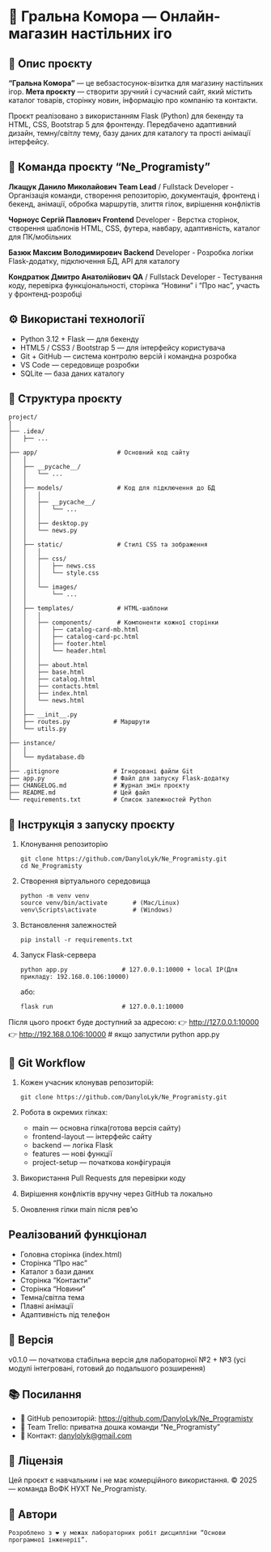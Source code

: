 # 🧩 Гральна Комора — Онлайн-магазин настільних іго

## 📖 Опис проєкту

**“Гральна Комора”** — це вебзастосунок-візитка для магазину настільних ігор.
**Мета проєкту** — створити зручний і сучасний сайт, який містить каталог товарів, сторінку новин, інформацію про компанію та контакти.

Проєкт реалізовано з використанням Flask (Python) для бекенду та HTML, CSS, Bootstrap 5 для фронтенду.
Передбачено адаптивний дизайн, темну/світлу тему, базу даних для каталогу та прості анімації інтерфейсу.

## 👥 Команда проєкту “Ne_Programisty”

**Лкащук Данило Миколайович** 
    **Team Lead** / Fullstack Developer 
    - Організація команди, створення репозиторію, документація, фронтенд і бекенд, анімації, обробка маршрутів, злиття гілок, вирішення конфліктів

**Чорноус Сергій Павлович**
    **Frontend** Developer 
    - Верстка сторінок, створення шаблонів HTML, CSS, футера, навбару, адаптивність, каталог для ПК/мобільних

**Базюк Максим Володимирович**
    **Backend** Developer 
    - Розробка логіки Flask-додатку, підключення БД, API для каталогу
    
**Кондратюк Дмитро Анатолійович**
    **QA** / Fullstack Developer 
    - Тестування коду, перевірка функціональності, сторінка “Новини” і “Про нас”, участь у фронтенд-розробці

## ⚙️ Використані технології
   - Python 3.12 + Flask — для бекенду
   - HTML5 / CSS3 / Bootstrap 5 — для інтерфейсу користувача
   - Git + GitHub — система контролю версій і командна розробка
   - VS Code — середовище розробки
   - SQLite — база даних каталогу

## 📁 Структура проєкту
```
project/
│
├── .idea/
│   ├── ...
│
├── app/                      # Основний код сайту
│   │
│   ├── __pycache__/
│   │   └── ...
│   │
│   ├── models/               # Код для підключення до БД
│   │   │
│   │   ├── __pycache__/
│   │   │   └── ...
│   │   │
│   │   ├── desktop.py
│   │   └── news.py
│   │
│   ├── static/               # Стилі CSS та зображення
│   │   │
│   │   ├── css/
│   │   │   ├── news.css
│   │   │   └── style.css
│   │   │
│   │   └── images/
│   │       └── ...
│   │
│   ├── templates/            # HTML-шаблони
│   │   │
│   │   ├── components/       # Компоненти кожної сторінки
│   │   │   ├── catalog-card-mb.html
│   │   │   ├── catalog-card-pc.html
│   │   │   ├── footer.html
│   │   │   └── header.html
│   │   │
│   │   ├── about.html
│   │   ├── base.html
│   │   ├── catalog.html
│   │   ├── contacts.html
│   │   ├── index.html
│   │   └── news.html
│   │
│   ├── __init__.py
│   ├── routes.py            # Маршрути
│   └── utils.py
│
├── instance/
│   │
│   └── mydatabase.db
│
├── .gitignore               # Ігноровані файли Git
├── app.py                   # Файл для запуску Flask-додатку
├── CHANGELOG.md             # Журнал змін проєкту
├── README.md                # Цей файл
└── requirements.txt         # Список залежностей Python
```
## 🚀 Інструкція з запуску проєкту

1) Клонування репозиторію

       git clone https://github.com/DanyloLyk/Ne_Programisty.git
       cd Ne_Programisty

2) Створення віртуального середовища

       python -m venv venv
       source venv/bin/activate       # (Mac/Linux)
       venv\Scripts\activate          # (Windows)

3) Встановлення залежностей

       pip install -r requirements.txt 

4) Запуск Flask-сервера

       python app.py               # 127.0.0.1:10000 + local IP(Для прикладу: 192.168.0.106:10000)

     або:

       flask run                   # 127.0.0.1:10000 

Після цього проєкт буде доступний за адресою:
    👉 http://127.0.0.1:10000 
    👉 http://192.168.0.106:10000  # якщо запустили python app.py

## 🧠 Git Workflow
1) Кожен учасник клонував репозиторій:

       git clone https://github.com/DanyloLyk/Ne_Programisty.git

2) Робота в окремих гілках:
    - main — основна гілка(готова версія сайту)
    - frontend-layout — інтерфейс сайту
    - backend — логіка Flask
    - features — нові функції
    - project-setup — початкова конфігурація

3) Використання Pull Requests для перевірки коду

4) Вирішення конфліктів вручну через GitHub та локально

5) Оновлення гілки main після рев’ю

## Реалізований функціонал

+ Головна сторінка (index.html)
+ Сторінка “Про нас”
+ Каталог з бази даних
+ Сторінка “Контакти”
+ Сторінка “Новини”
+ Темна/світла тема
+ Плавні анімації
+ Адаптивність під телефон

## 🔖 Версія

   v0.1.0 — початкова стабільна версія для лабораторної №2 + №3
   (усі модулі інтегровані, готовий до подальшого розширення)

## 📚 Посилання
   - 🔗 GitHub репозиторій: https://github.com/DanyloLyk/Ne_Programisty
   - 🔗 Team Trello: приватна дошка команди “Ne_Programisty”
   - 📧 Контакт: danylolyk@gmail.com

## 🧾 Ліцензія

   Цей проєкт є навчальним і не має комерційного використання.
   © 2025 — команда ВоФК НУХТ Ne_Programisty.

## 💬 Автори

`Розроблено з ❤️ у межах лабораторних робіт дисципліни “Основи програмної інженерії”.`
